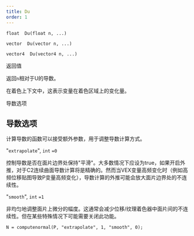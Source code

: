 ```yaml
---
title: Du
order: 1
---
```


`float  Du(float n, ...)`

`vector  Du(vector n, ...)`

`vector4  Du(vector4 n, ...)`

返回值

返回`n`相对于U的导数。

在着色上下文中，这表示变量在着色区域上的变化量。

导数选项

## 导数选项

计算导数的函数可以接受额外参数，用于调整导数计算方式。

"`extrapolate`",
`int`
`=0`

控制导数是否在面片边界处保持"平滑"。大多数情况下应设为true，如果开启外推，对于C2连续曲面导数计算将是精确的。然而当VEX变量高频变化时（例如高频位移贴图导致P变量高频变化），导数计算的外推可能会放大面片边界处的不连续性。

"`smooth`",
`int`
`=1`

非均匀地调整面片上微分的幅度。这通常会减少位移/纹理着色器中面片间的不连续性。但在某些特殊情况下可能需要关闭此功能。

```vex
N = computenormal(P, "extrapolate", 1, "smooth", 0);

```